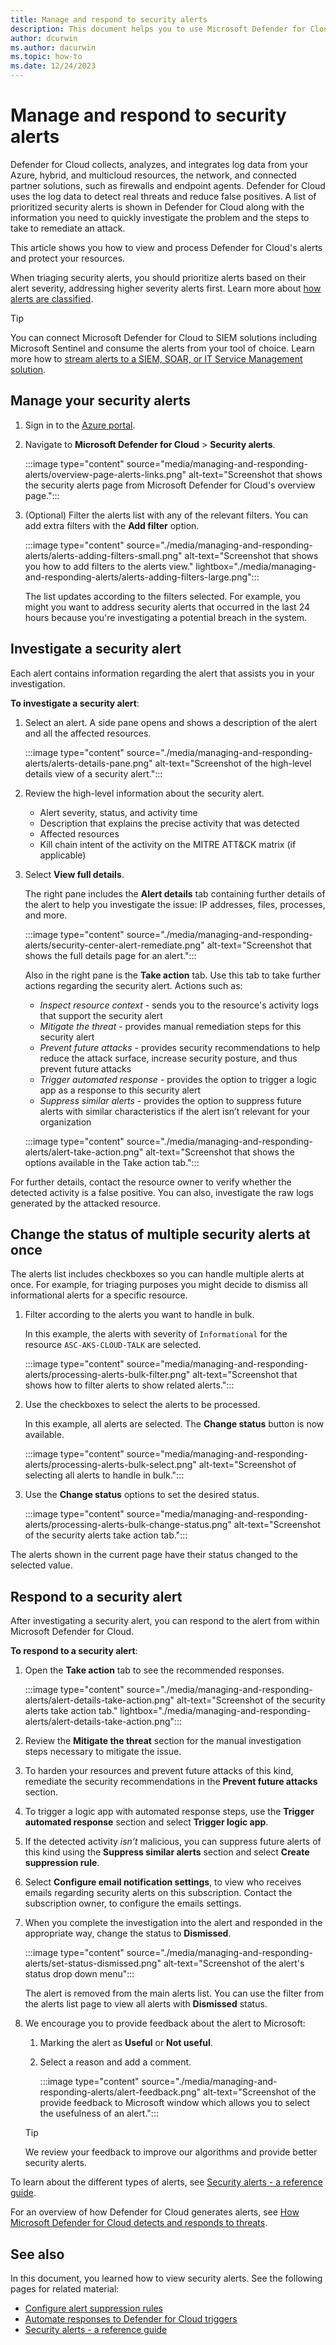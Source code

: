 ```yaml
---
title: Manage and respond to security alerts
description: This document helps you to use Microsoft Defender for Cloud capabilities to manage and respond to security alerts.
author: dcurwin
ms.author: dacurwin
ms.topic: how-to
ms.date: 12/24/2023
---
```

# Manage and respond to security alerts

Defender for Cloud collects, analyzes, and integrates log data from your Azure, hybrid, and multicloud resources, the network, and connected partner solutions, such as firewalls and endpoint agents. Defender for Cloud uses the log data to detect real threats and reduce false positives. A list of prioritized security alerts is shown in Defender for Cloud along with the information you need to quickly investigate the problem and the steps to take to remediate an attack.

This article shows you how to view and process Defender for Cloud's alerts and protect your resources.

When triaging security alerts, you should prioritize alerts based on their alert severity, addressing higher severity alerts first. Learn more about [how alerts are classified](alerts-overview.md#how-are-alerts-classified).

> [!TIP]
> You can connect Microsoft Defender for Cloud to SIEM solutions including Microsoft Sentinel and consume the alerts from your tool of choice. Learn more how to [stream alerts to a SIEM, SOAR, or IT Service Management solution](export-to-siem.md).

## Manage your security alerts

1. Sign in to the [Azure portal](https://portal.azure.com/).

1. Navigate to **Microsoft Defender for Cloud** > **Security alerts**.

    :::image type="content" source="media/managing-and-responding-alerts/overview-page-alerts-links.png" alt-text="Screenshot that shows the security alerts page from Microsoft Defender for Cloud's overview page.":::

1. (Optional) Filter the alerts list with any of the relevant filters. You can add extra filters with the **Add filter** option.

    :::image type="content" source="./media/managing-and-responding-alerts/alerts-adding-filters-small.png" alt-text="Screenshot that shows you how to add filters to the alerts view." lightbox="./media/managing-and-responding-alerts/alerts-adding-filters-large.png":::

    The list updates according to the filters selected. For example, you might you want to address security alerts that occurred in the last 24 hours because you're investigating a potential breach in the system.

## Investigate a security alert

Each alert contains information regarding the alert that assists you in your investigation.

**To investigate a security alert**: 

1. Select an alert. A side pane opens and shows a description of the alert and all the affected resources. 

    :::image type="content" source="./media/managing-and-responding-alerts/alerts-details-pane.png" alt-text="Screenshot of the high-level details view of a security alert.":::

1. Review the high-level information about the security alert.
    
    - Alert severity, status, and activity time
    - Description that explains the precise activity that was detected
    - Affected resources
    - Kill chain intent of the activity on the MITRE ATT&CK matrix (if applicable)

1. Select **View full details**.

    The right pane includes the **Alert details** tab containing further details of the alert to help you investigate the issue: IP addresses, files, processes, and more.
     
    :::image type="content" source="./media/managing-and-responding-alerts/security-center-alert-remediate.png" alt-text="Screenshot that shows the full details page for an alert.":::

    Also in the right pane is the **Take action** tab. Use this tab to take further actions regarding the security alert. Actions such as:
    - *Inspect resource context* - sends you to the resource's activity logs that support the security alert
    - *Mitigate the threat* - provides manual remediation steps for this security alert
    - *Prevent future attacks* - provides security recommendations to help reduce the attack surface, increase security posture, and thus prevent future attacks
    - *Trigger automated response* - provides the option to trigger a logic app as a response to this security alert
    - *Suppress similar alerts* - provides the option to suppress future alerts with similar characteristics if the alert isn’t relevant for your organization

    :::image type="content" source="./media/managing-and-responding-alerts/alert-take-action.png" alt-text="Screenshot that shows the options available in the Take action tab.":::

For further details, contact the resource owner to verify whether the detected activity is a false positive. You can also, investigate the raw logs generated by the attacked resource.

## Change the status of multiple security alerts at once

The alerts list includes checkboxes so you can handle multiple alerts at once. For example, for triaging purposes you might decide to dismiss all informational alerts for a specific resource.

1. Filter according to the alerts you want to handle in bulk.

    In this example, the alerts with severity of `Informational` for the resource `ASC-AKS-CLOUD-TALK` are selected. 

    :::image type="content" source="media/managing-and-responding-alerts/processing-alerts-bulk-filter.png" alt-text="Screenshot that shows how to filter alerts to show related alerts.":::

1. Use the checkboxes to select the alerts to be processed. 

    In this example, all alerts are selected. The **Change status** button is now available. 

    :::image type="content" source="media/managing-and-responding-alerts/processing-alerts-bulk-select.png" alt-text="Screenshot of selecting all alerts to handle in bulk.":::

1. Use the **Change status** options to set the desired status.

    :::image type="content" source="media/managing-and-responding-alerts/processing-alerts-bulk-change-status.png" alt-text="Screenshot of the security alerts take action tab.":::

The alerts shown in the current page have their status changed to the selected value. 

## Respond to a security alert

After investigating a security alert, you can respond to the alert from within Microsoft Defender for Cloud.

**To respond to a security alert**:

1. Open the **Take action** tab to see the recommended responses.

    :::image type="content" source="./media/managing-and-responding-alerts/alert-details-take-action.png" alt-text="Screenshot of the security alerts take action tab." lightbox="./media/managing-and-responding-alerts/alert-details-take-action.png":::

1.	Review the **Mitigate the threat** section for the manual investigation steps necessary to mitigate the issue.

1. To harden your resources and prevent future attacks of this kind, remediate the security recommendations in the **Prevent future attacks** section.

1. To trigger a logic app with automated response steps, use the **Trigger automated response** section and select **Trigger logic app**.

1. If the detected activity *isn’t* malicious, you can suppress future alerts of this kind using the **Suppress similar alerts** section and select **Create suppression rule**.

1. Select **Configure email notification settings**, to view who receives emails regarding security alerts on this subscription. Contact the subscription owner, to configure the emails settings.

1. When you complete the investigation into the alert and responded in the appropriate way, change the status to **Dismissed**.

    :::image type="content" source="./media/managing-and-responding-alerts/set-status-dismissed.png" alt-text="Screenshot of the alert's status drop down menu":::

    The alert is removed from the main alerts list. You can use the filter from the alerts list page to view all alerts with **Dismissed** status.

1.	We encourage you to provide feedback about the alert to Microsoft:
    1. Marking the alert as **Useful** or **Not useful**.
    1. Select a reason and add a comment.

        :::image type="content" source="./media/managing-and-responding-alerts/alert-feedback.png" alt-text="Screenshot of the provide feedback to Microsoft window which allows you to select the usefulness of an alert.":::

    > [!TIP]
    > We review your feedback to improve our algorithms and provide better security alerts.

To learn about the different types of alerts, see [Security alerts - a reference guide](alerts-reference.md).

For an overview of how Defender for Cloud generates alerts, see [How Microsoft Defender for Cloud detects and responds to threats](alerts-overview.md).

## See also

In this document, you learned how to view security alerts. See the following pages for related material:

- [Configure alert suppression rules](alerts-suppression-rules.md)
- [Automate responses to Defender for Cloud triggers](workflow-automation.md)
- [Security alerts - a reference guide](alerts-reference.md)
